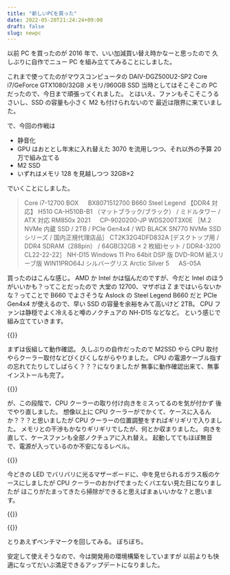 ```yaml
---
title: "新しいPCを買った"
date: 2022-05-20T21:24:24+09:00
draft: false
slug: newpc
---
```


以前 PC を買ったのが 2016 年で、いい加減買い替え時かなーと思ったので
久しぶりに自作でニュー PC を組み立ててみることにしました。

これまで使ってたのがマウスコンピュータの DAIV-DGZ500U2-SP2 Core i7/GeForce GTX1080/32GB メモリ/960GB SSD
当時としてはそこそこの PC だったので、今日まで頑張ってくれました。
とはいえ、ファンもそこそこうるさいし、SSD の容量も小さく M2 も付けられないので
最近は限界に来ていました。

で、今回の作戦は

-   静音化
-   GPU はおととし年末に入れ替えた 3070 を流用しつつ、それ以外の予算 20 万で組み立てる
-   M2 SSD
-   いずれはメモリ 128 を見越しつつ 32GB×2

でいくことにしました。

> Core i7-12700 BOX 　 BX8071512700
> B660 Steel Legend 【DDR4 対応】
> H510 CA-H510B-B1 （マットブラック/ブラック） / ミドルタワー / ATX 対応
> RM850x 2021 　 CP-9020200-JP
> WDS200T3X0E ［M.2 NVMe 内蔵 SSD / 2TB / PCIe Gen4x4 / WD BLACK SN770 NVMe SSD シリーズ / 国内正規代理店品］
> CT2K32G4DFD832A [デスクトップ用 / DDR4 SDRAM（288pin） / 64GB(32GB × 2 枚組)セット / DDR4-3200 CL22-22-22］
> NH-D15
> Windows 11 Pro 64bit DSP 版 DVD-ROM 紙スリーブ版 WIN11PRO64J
> シルバーグリス Arctic Silver 5 　 AS-05A

買ったのはこんな感じ。
AMD か Intel かは悩んだのですが、今だと Intel のほうがいいかも？ってことだったので
大堂の 12700、マザボは Z まではいらないかな？ってことで B660 でよさそうな Aslock の Steel Legend
B660 だと PCIe Gen4x4 が使えるので、早い SSD の容量を余裕をみて高いけど 2TB。
CPU ファンは静穏でよく冷えると噂のノクチュアの NH-D15 などなど。
という感じで組み立てていきます。

{{<lightbox img="https://gyazo.com/f87d7a1f24f4b29d8d29822eac519b93.jpg" title="">}}

まずは仮組して動作確認。
久しぶりの自作だったので M2SSD やら CPU 取付やらクーラー取付などびくびくしながらやりました。
CPU の電源ケーブル指すの忘れてたりしてしばらく？？？になりましたが
無事に動作確認出来て、無事インストールも完了。

{{<lightbox img="https://gyazo.com/2912fb004e537424e6759e85de2be7ce.jpg" title="">}}

が、この段階で、CPU クーラーの取り付け向きをミスってるのを気が付かず
後でやり直しました。
想像以上に CPU クーラーがでかくて、ケースに入るんか？？？と思いましたが
CPU クーラーの位置調整をすればギリギリで入りました。
メモリとの干渉もかなりギリギリでしたが、何とか収まりました。
向きを直して、ケースファンも全部ノクチュアに入れ替え。
起動しててもほぼ無音で、電源が入っているのか不安になるレベル。

{{<lightbox img="https://gyazo.com/2155d396f5139e6f12b14b74c3a67a47.jpg" title="">}}

今どきの LED でバリバリに光るマザーボードに、中を見せられるガラス板のケースにしましたが
CPU クーラーのおかげでまったくバエない見た目になりましたが
ほこりがたまってきたら掃除ができると思えばまぁいいかな？と思います。

{{<lightbox img="https://i.gyazo.com/0cb27d83ed5ceb5631e12fe210fe0b13.png" title="">}}

{{<lightbox img="https://i.gyazo.com/b28df9f0739f73907c3f3a0e1f50a68f.jpg" title="">}}

とりあえずベンチマークを回してみる。
ぼちぼち。

安定して使えそうなので、今は開発用の環境構築をしていますが
以前よりも快適になってだいぶ満足できるアップデートになりました。
